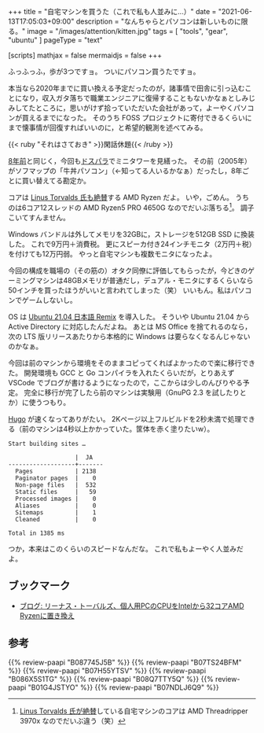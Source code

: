 +++
title = "自宅マシンを買うた（これで私も人並みに...）"
date =  "2021-06-13T17:05:03+09:00"
description = "なんちゃらとパソコンは新しいものに限る。"
image = "/images/attention/kitten.jpg"
tags = [ "tools", "gear", "ubuntu" ]
pageType = "text"

[scripts]
  mathjax = false
  mermaidjs = false
+++


ふっふっふ，歩が3つですョ。
ついにパソコン買うたですョ。

本当なら2020年までに買い換える予定だったのが，諸事情で田舎に引っ込むことになり，収入ガタ落ちで職業エンジニアに復帰することもないかなぁとしみじみしてたところに，思いがけず拾っていただいた会社があって，よーやくパソコンが買えるまでになった。
そのうち FOSS プロジェクトに寄付できるくらいにまで懐事情が回復すればいいのに，と希望的観測を述べてみる。

{{< ruby "それはさておき" >}}閑話休題{{< /ruby >}}

[8年前](https://baldanders.info/blog/000632/ "これで私も人並みに")と同じく，今回も[ドスパラ](https://www.dospara.co.jp/)でミニタワーを見繕った。
その前（2005年）がソフマップの「牛丼パソコン」（←知ってる人いるかなぁ）だったし，8年ごとに買い替えてる勘定か。

コアは [Linus Torvalds 氏も絶賛](https://linux.slashdot.org/story/20/05/25/020240/linus-torvalds-dumps-intel-for-32-core-amd-ryzen-on-his-personal-pc "Linus Torvalds Dumps Intel For 32-core AMD Ryzen On His Personal PC - Slashdot")する AMD Ryzen だよ。
いや，ごめん。
うちのは6コア12スレッドの AMD Ryzen5 PRO 4650G なのでだいぶ落ちる[^amd1]。
調子こいてすんません。

[^amd1]: [Linus Torvalds 氏が絶賛](https://linux.slashdot.org/story/20/05/25/020240/linus-torvalds-dumps-intel-for-32-core-amd-ryzen-on-his-personal-pc "Linus Torvalds Dumps Intel For 32-core AMD Ryzen On His Personal PC - Slashdot")している自宅マシンのコアは AMD Threadripper 3970x なのでだいぶ違う（笑）

Windows バンドルは外してメモリを32GBに，ストレージを512GB SSD に換装した。
これで9万円＋消費税。
更にスピーカ付き24インチモニタ（2万円＋税）を付けても12万円弱。
やっと自宅マシンも複数モニタになったよ。

今回の構成を職場の（その筋の）オタク同僚に評価してもらったが，今どきのゲーミングマシンは48GBメモリが普通だし，デュアル・モニタにするくらいなら50インチを買ったほうがいいと言われてしまった（笑） いいもん。私はパソコンでゲームしないし。

OS は [Ubuntu 21.04 日本語 Remix](https://kledgeb.blogspot.com/2021/05/ubuntu-2104-25-ubuntu-2104-remix.html "Ubuntu 21.04 その25 - Ubuntu 21.04 日本語 Remixがリリースされました・ディスクイメージのダウンロード - kledgeb") を導入した。
そういや Ubuntu 21.04 から Active Directory に対応したんだよね。
あとは MS Office を捨てれるのなら，次の LTS 版リリースあたりから本格的に Windows は要らなくなるんじゃないのかなぁ。

今回は前のマシンから環境をそのままコピってくればよかったので楽に移行できた。
開発環境も GCC と Go コンパイラを入れたくらいだが，とりあえず VSCode でブログが書けるようになったので，ここからは少しのんびりやる予定。
完全に移行が完了したら前のマシンは実験用（GnuPG 2.3 を試したりとか）に使うつもり。

[Hugo] が速くなってありがたい。
2Kページ以上フルビルドを2秒未満で処理できる（前のマシンは4秒以上かかっていた。筐体を赤く塗りたいw）。

```text
Start building sites … 

                   |  JA   
-------------------+-------
  Pages            | 2138  
  Paginator pages  |    0  
  Non-page files   |  532  
  Static files     |   59  
  Processed images |    0  
  Aliases          |    0  
  Sitemaps         |    1  
  Cleaned          |    0  

Total in 1385 ms
```

つか，本来はこのくらいのスピードなんだな。
これで私もよーやく人並みだよ。

## ブックマーク

- [ブログ: リーナス・トーバルズ、個人用PCのCPUをIntelから32コアAMD Ryzenに置き換え](https://okuranagaimo.blogspot.com/2020/05/pccpuintel32amd-ryzen.html)

[Hugo]: https://gohugo.io/ "The world’s fastest framework for building websites | Hugo"

## 参考

{{% review-paapi "B087745J5B" %}} <!-- 電源タップ -->
{{% review-paapi "B07TS24BFM" %}} <!-- USB切替器 -->
{{% review-paapi "B07H55YTSV" %}} <!-- 有線静音マウス -->
{{% review-paapi "B086X5S1TG" %}} <!-- CAT8 LANケーブル -->
{{% review-paapi "B08Q7TTY5Q" %}} <!-- 椅子 -->
{{% review-paapi "B01G4JSTYO" %}} <!-- 机 -->
{{% review-paapi "B07NDLJ6Q9" %}} <!-- テンキーレス キーボード -->
